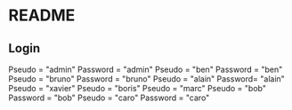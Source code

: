# README #

## Login

Pseudo = "admin" Password = "admin"
Pseudo = "ben"    Password = "ben"
Pseudo = "bruno"  Password = "bruno"
Pseudo = "alain"  Password= "alain"
Pseudo = "xavier"
Pseudo = "boris"
Pseudo = "marc"
Pseudo = "bob"    Password = "bob"
Pseudo = "caro"   Password = "caro"
